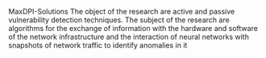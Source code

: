 MaxDPI-Solutions
The object of the research are active and passive vulnerability detection techniques. The subject of the research are algorithms for the exchange of information with the hardware and software of the network infrastructure and the interaction of neural networks with snapshots of network traffic to identify anomalies in it

